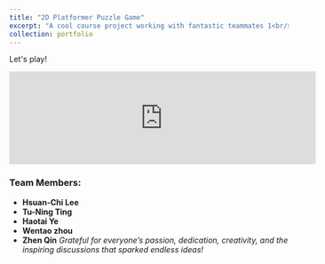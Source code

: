```yaml
---
title: "2D Platformer Puzzle Game"
excerpt: "A cool course project working with fantastic teammates 1<br/><img src='/images/StageSceneGears.png'>"
collection: portfolio
---
```


Let's play! 
<iframe frameborder="0" src="https://itch.io/embed/1630415" width="552" height="167"><a href="https://zhen-qin.itch.io/ballexodus">Ball Exodus by Zhen_Qin</a></iframe>

### Team Members:
- **Hsuan-Chi Lee**
- **Tu-Ning Ting**
- **Haotai Ye**
- **Wentao zhou**
- **Zhen Qin**
*Grateful for everyone’s passion, dedication, creativity, and the inspiring discussions that sparked endless ideas!*
